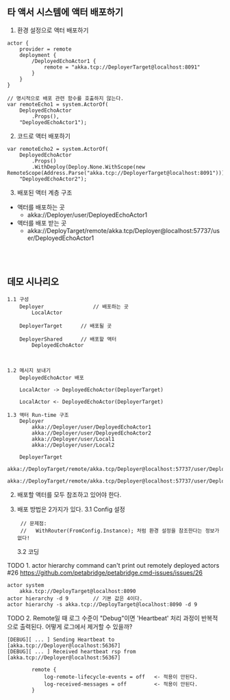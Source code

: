 ## 타 액서 시스템에 액터 배포하기
1. 환경 설정으로 액터 배포하기
```
actor {
	provider = remote
	deployment {
		/DeployedEchoActor1 {
			remote = "akka.tcp://DeployerTarget@localhost:8091"
		}
	}
}

// 명시적으로 배포 관련 함수를 호출하지 않는다.
var remoteEcho1 = system.ActorOf(
	DeployedEchoActor
		.Props(), 
	"DeployedEchoActor1");
```

2. 코드로 액터 배포하기
```
var remoteEcho2 = system.ActorOf(
	DeployedEchoActor
		.Props()
		.WithDeploy(Deploy.None.WithScope(new RemoteScope(Address.Parse("akka.tcp://DeployerTarget@localhost:8091")))),
	"DeployedEchoActor2");
```

3. 배포된 액터 계층 구조
- 액터를 배포하는 곳
   - akka://Deployer/user/DeployedEchoActor1
- 액터를 배포 받는 곳
  - akka://DeployTarget/remote/akka.tcp/Deployer@localhost:57737/user/DeployedEchoActor1
  
<br/>
<br/>

## 데모 시나리오
	1.1 구성
		Deployer				// 배포하는 곳
			LocalActor
			
		DeployerTarget		// 배포될 곳

		DeployerShared		// 배포할 액터
			DeployedEchoActor



	1.2 메시지 보내기
		DeployedEchoActor 배포
		     
		LocalActor -> DeployedEchoActor(DeployerTarget)

		LocalActor <- DeployedEchoActor(DeployerTarget)

	1.3 액터 Run-time 구조
		Deployer
			akka://Deployer/user/DeployedEchoActor1
			akka://Deployer/user/DeployedEchoActor2
			akka://Deployer/user/Local1
			akka://Deployer/user/Local2
		
		DeployerTarget
			akka://DeployTarget/remote/akka.tcp/Deployer@localhost:57737/user/DeployedEchoActor1
			akka://DeployTarget/remote/akka.tcp/Deployer@localhost:57737/user/DeployedEchoActor2

2. 배포할 액터를 모두 참조하고 있어야 한다.

3. 배포 방법은 2가지가 있다.
	3.1 Config 설정


		// 문제점:
		//	 WithRouter(FromConfig.Instance); 처럼 환경 설정을 참조한다는 정보가 없다!

	3.2 코딩




TODO 1. actor hierarchy command can't print out remotely deployed actors #26
	https://github.com/petabridge/petabridge.cmd-issues/issues/26

	actor system
		akka.tcp://DeployTarget@localhost:8090
	actor hierarchy -d 9		// 기본 값은 4이다.
	actor hierarchy -s akka.tcp://DeployTarget@localhost:8090 -d 9


TODO 2. Remote일 때 로그 수준이 "Debug"이면 'Heartbeat' 처리 과정이 반복적으로 출력된다.
		어떻게 로그에서 제거할 수 있을까?

	[DEBUG][ ... ] Sending Heartbeat to [akka.tcp://Deployer@localhost:56367]
	[DEBUG][ ... ] Received heartbeat rsp from [akka.tcp://Deployer@localhost:56367]

			remote {
				log-remote-lifecycle-events = off	<- 적용이 안된다.
				log-received-messages = off			<- 적용이 안된다.
			}